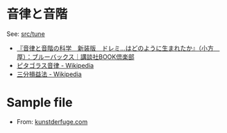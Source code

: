 # 音律と音階

See: [src/tune](src/tune)

- [『音律と音階の科学　新装版　ドレミ…はどのように生まれたか』（小方　厚）：ブルーバックス｜講談社BOOK倶楽部](https://bookclub.kodansha.co.jp/product?item=0000310272)
- [ピタゴラス音律 - Wikipedia](https://ja.wikipedia.org/wiki/%E3%83%94%E3%82%BF%E3%82%B4%E3%83%A9%E3%82%B9%E9%9F%B3%E5%BE%8B)
- [三分損益法 - Wikipedia](https://ja.wikipedia.org/wiki/%E4%B8%89%E5%88%86%E6%90%8D%E7%9B%8A%E6%B3%95)

# Sample file

- From: [kunstderfuge.com](https://kunstderfuge.com/)
